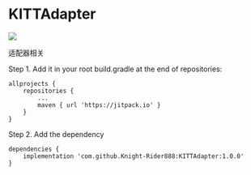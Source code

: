 # KITTAdapter
[![](https://jitpack.io/v/Knight-Rider888/KITTAdapter.svg)](https://jitpack.io/#Knight-Rider888/KITTAdapter)


适配器相关

Step 1. Add it in your root build.gradle at the end of repositories:
```
allprojects {
    repositories {
        ...
        maven { url 'https://jitpack.io' }
    }
}
```
Step 2. Add the dependency
```
dependencies {
    implementation 'com.github.Knight-Rider888:KITTAdapter:1.0.0'
}
```
